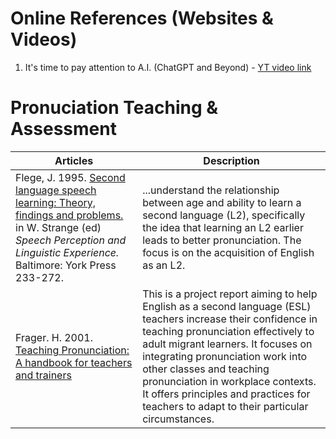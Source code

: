 # Online References (Websites & Videos)

1. It's time to pay attention to A.I. (ChatGPT and Beyond) - [YT video link](https://www.youtube.com/watch?v=0uQqMxXoNVs)


# Pronuciation Teaching & Assessment

|Articles|Description|
|--|--|
|Flege, J. 1995. [Second language speech learning: Theory, findings and problems.](https://www.researchgate.net/publication/333815781_Second_language_speech_learning_Theory_findings_and_problems) in W. Strange (ed) _Speech Perception and Linguistic Experience._ Baltimore: York Press 233-272.|...understand the relationship between age and ability to learn a second language (L2), specifically the idea that learning an L2 earlier leads to better pronunciation. The focus is on the acquisition of English as an L2.|  
|Frager. H. 2001. [Teaching Pronunciation: A handbook for teachers and trainers](https://helenfraser.com.au/wp-content/uploads/HF-Handbook.pdf)|This is a project report aiming to help English as a second language (ESL) teachers increase their confidence in teaching pronunciation effectively to adult migrant learners. It focuses on integrating pronunciation work into other classes and teaching pronunciation in workplace contexts. It offers principles and practices for teachers to adapt to their particular circumstances.|  

